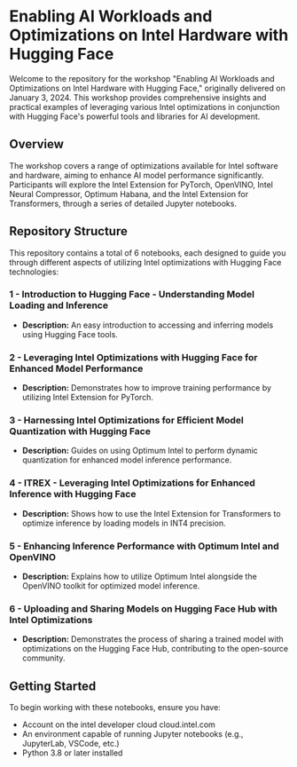 # Enabling AI Workloads and Optimizations on Intel Hardware with Hugging Face

Welcome to the repository for the workshop "Enabling AI Workloads and Optimizations on Intel Hardware with Hugging Face," originally delivered on January 3, 2024. This workshop provides comprehensive insights and practical examples of leveraging various Intel optimizations in conjunction with Hugging Face's powerful tools and libraries for AI development.

## Overview

The workshop covers a range of optimizations available for Intel software and hardware, aiming to enhance AI model performance significantly. Participants will explore the Intel Extension for PyTorch, OpenVINO, Intel Neural Compressor, Optimum Habana, and the Intel Extension for Transformers, through a series of detailed Jupyter notebooks.

## Repository Structure

This repository contains a total of 6 notebooks, each designed to guide you through different aspects of utilizing Intel optimizations with Hugging Face technologies:

### 1 - Introduction to Hugging Face - Understanding Model Loading and Inference
- **Description:** An easy introduction to accessing and inferring models using Hugging Face tools.

### 2 - Leveraging Intel Optimizations with Hugging Face for Enhanced Model Performance
- **Description:** Demonstrates how to improve training performance by utilizing Intel Extension for PyTorch.

### 3 - Harnessing Intel Optimizations for Efficient Model Quantization with Hugging Face
- **Description:** Guides on using Optimum Intel to perform dynamic quantization for enhanced model inference performance.

### 4 - ITREX - Leveraging Intel Optimizations for Enhanced Inference with Hugging Face
- **Description:** Shows how to use the Intel Extension for Transformers to optimize inference by loading models in INT4 precision.

### 5 - Enhancing Inference Performance with Optimum Intel and OpenVINO
- **Description:** Explains how to utilize Optimum Intel alongside the OpenVINO toolkit for optimized model inference.

### 6 - Uploading and Sharing Models on Hugging Face Hub with Intel Optimizations
- **Description:** Demonstrates the process of sharing a trained model with optimizations on the Hugging Face Hub, contributing to the open-source community.

## Getting Started

To begin working with these notebooks, ensure you have:

- Account on the intel developer cloud cloud.intel.com 
- An environment capable of running Jupyter notebooks (e.g., JupyterLab, VSCode, etc.)
- Python 3.8 or later installed

